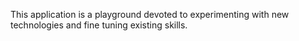 This application is a playground devoted to experimenting with new technologies and fine tuning existing skills. 
